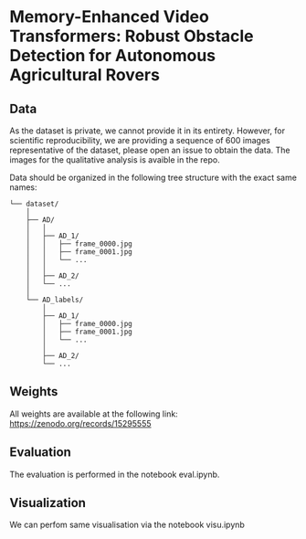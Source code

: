 # Memory-Enhanced Video Transformers: Robust Obstacle Detection for Autonomous Agricultural Rovers

## Data
As the dataset is private, we cannot provide it in its entirety. However, for scientific reproducibility, we are providing a sequence of 600 images representative of the dataset, please open an issue to obtain the data. The images for the qualitative analysis is avaible in the repo.

Data should be organized in the following tree structure with the exact same names:

```
└── dataset/
    │
    ├── AD/
    │   │
    │   ├── AD_1/
    │   │   ├── frame_0000.jpg
    │   │   ├── frame_0001.jpg
    │   │   └── ...
    │   │
    │   ├── AD_2/
    │   └── ...
    │
    └── AD_labels/
        │
        ├── AD_1/
        │   ├── frame_0000.jpg
        │   ├── frame_0001.jpg
        │   └── ...
        │
        ├── AD_2/
        └── ...
```

## Weights
All weights are available at the following link: https://zenodo.org/records/15295555

## Evaluation
The evaluation is performed in the notebook eval.ipynb.

## Visualization
We can perfom same visualisation via the notebook visu.ipynb

